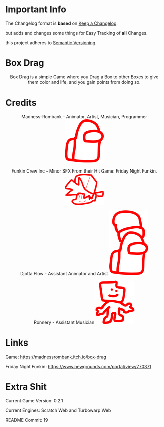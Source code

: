 # Important Info
The Changelog format is **based** on [Keep a Changelog](https://keepachangelog.com/en/1.1.0/),

but adds and changes some things for Easy Tracking of **all** Changes.

this project adheres to [Semantic Versioning](https://semver.org/spec/v2.0.0.html).

# Box Drag
<p align="center">
  Box Drag is a simple Game where you Drag a Box to
other Boxes to give them color and life, and you
gain points from doing so.
</p>

# Credits
<p align="center">
  Madness-Rombank - Animator, Artist, Musician, Programmer
  
  <img src="https://github.com/BoxDragginGroup/BoxDrag/blob/indev/SVGcrap/Icon-MADNESS-ROMBANK.svg" width="125" title="Among Us doodle">
</p>

<p align="center">
  Funkin Crew Inc - Minor SFX From their Hit Game: Friday Night Funkin.

  
  <img src="https://github.com/BoxDragginGroup/BoxDrag/blob/indev/SVGcrap/Icon-FNF%20-%20SOUNDS.svg" width="125" title="bf from fnf doodle">
</p>

<p align="center">
  Djotta Flow - Assistant Animator and Artist

  
  <img src="https://github.com/BoxDragginGroup/BoxDrag/blob/indev/SVGcrap/Icon-DJOTTA%20FLOW.svg" width="125" title="Among Us doodle but with beanie">
</p>
<p align="center">
  Ronnery - Assistant Musician


  <img src="https://github.com/BoxDragginGroup/BoxDrag/blob/indev/SVGcrap/Icon-RONNERY.svg" width="125" title="ron from fnf doodle">
</p>

# Links
Game: https://madnessrombank.itch.io/box-drag

Friday Night Funkin: https://www.newgrounds.com/portal/view/770371

# Extra Shit
Current Game Version: 0.2.1

Current Engines: Scratch Web and Turbowarp Web

README Commit: 19
